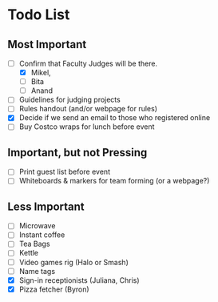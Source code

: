# Todo List

## Most Important

- [ ] Confirm that Faculty Judges will be there. 
  - [x] Mikel, 
  - [ ] Bita
  - [ ] Anand
- [ ] Guidelines for judging projects
- [ ] Rules handout (and/or webpage for rules)
- [x] Decide if we send an email to those who registered online
- [ ] Buy Costco wraps for lunch before event

## Important, but not Pressing

- [ ] Print guest list before event
- [ ] Whiteboards & markers for team forming (or a webpage?)

## Less Important

- [ ] Microwave
- [ ] Instant coffee
- [ ] Tea Bags
- [ ] Kettle
- [ ] Video games rig (Halo or Smash)
- [ ] Name tags
- [X] Sign-in receptionists (Juliana, Chris)
- [X] Pizza fetcher (Byron)
